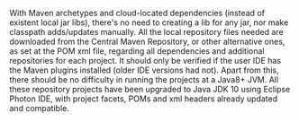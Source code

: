 With Maven archetypes and cloud-located dependencies (instead of existent local jar libs), there's no need to creating a lib for any jar, nor make classpath adds/updates manually. All the local repository files needed are downloaded from the Central Maven Repository, or other alternative ones, as set at the POM xml file, regarding all dependencies and additional repositories for each project. It should only be verified if the user IDE has the Maven plugins installed (older IDE versions had not). Apart from this, there should be no difficulty in running the projects at a Java8+ JVM. All these repository projects have been upgraded to Java JDK 10 using Eclipse Photon IDE, with project facets, POMs and xml headers already updated and compatible.
